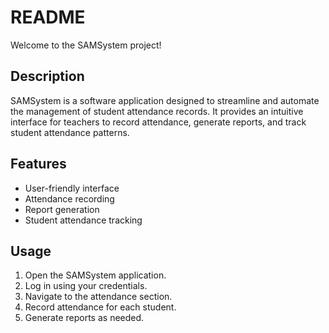 # README

Welcome to the SAMSystem project!

## Description

SAMSystem is a software application designed to streamline and automate the management of student attendance records. It provides an intuitive interface for teachers to record attendance, generate reports, and track student attendance patterns.

## Features

- User-friendly interface
- Attendance recording
- Report generation
- Student attendance tracking

## Usage

1. Open the SAMSystem application.
2. Log in using your credentials.
3. Navigate to the attendance section.
4. Record attendance for each student.
5. Generate reports as needed.

